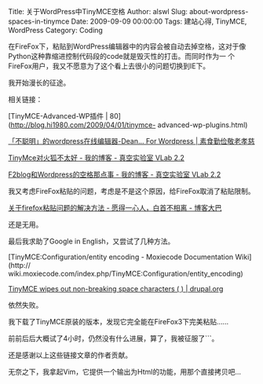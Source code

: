 Title: 关于WordPress中TinyMCE空格
Author: alswl
Slug: about-wordpress-spaces-in-tinymce
Date: 2009-09-09 00:00:00
Tags: 建站心得, TinyMCE, WordPress
Category: Coding

在FireFox下，粘贴到WordPress编辑器中的内容会被自动去掉空格，这对于像Python这种靠缩进控制代码段的code就是毁灭性的打击。而同时作为一
个FireFox用户，我又不愿意为了这个看上去很小的问题切换到IE下。

我开始漫长的征途。

相关链接：

[TinyMCE-Advanced-WP插件 | 80](http://blog.hi1980.com/2009/04/01/tinymce-
advanced-wp-plugins.html)

[「不聪明」的wordpress在线编辑器-Dean... For Wordpress |
素食勤俭敬老孝慈](http://veryi.com/w/104.html)

[TinyMce对火狐不太好 - 我的博客 - 真空实验室 VLab
2.2](http://blog.tgb.net.cn/index.php?load=read&id=161)

[F2blog和Wordpress的空格那点事 - 我的博客 - 真空实验室 VLab
2.2](http://blog.tgb.net.cn/index.php?load=read&id=615)

我又考虑FireFox粘贴的问题，考虑是不是这个原因，给FireFox取消了粘贴限制。

[关于firefox粘贴问题的解决方法 - 愿得一心人，白首不相离 -
博客大巴](http://chifanhezhou.blogbus.com/logs/1406504.html)

还是无用。

最后我求助了Google in English，又尝试了几种方法。

[TinyMCE:Configuration/entity encoding - Moxiecode Documentation Wiki](http://
wiki.moxiecode.com/index.php/TinyMCE:Configuration/entity_encoding)

[TinyMCE wipes out non-breaking space characters (&nbsp;) |
drupal.org](http://drupal.org/node/72570)

依然失败。

我下载了TinyMCE原装的版本，发现它完全能在FireFox3下完美粘贴……

前前后后大概试了4小时，仍然没有什么进展，算了，我被征服了```。

还是感谢以上这些链接文章的作者贡献。

无奈之下，我拿起Vim，它提供一个输出为Html的功能，用那个直接拷贝吧...

